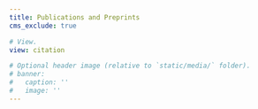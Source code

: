 ```yaml
---
title: Publications and Preprints
cms_exclude: true

# View.
view: citation

# Optional header image (relative to `static/media/` folder).
# banner:
#   caption: ''
#   image: ''
---
```

